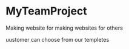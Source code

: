 # MyTeamProject
Making website for  making   websites for others
 
uustomer can choose from our templetes 